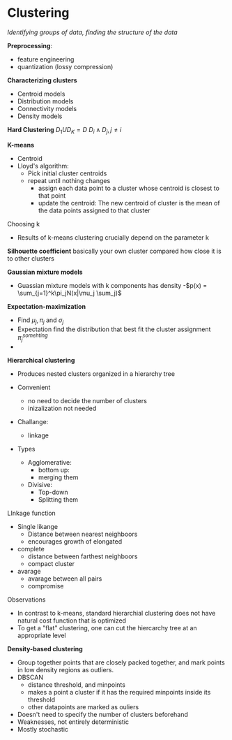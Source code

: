 # Clustering

*Identifying groups of data, finding the structure of the data*

**Preprocessing**:
- feature engineering
- quantization (lossy compression)

**Characterizing clusters**
- Centroid models
- Distribution models
- Connectivity models
- Density models


**Hard Clustering**
$D_1 U D_K = D$ 
$D_i \land D_j, j \not =i$  

**K-means**
- Centroid
- Lloyd's algorithm:
	- Pick initial cluster centroids
	- repeat until nothing changes
		- assign each data point to a cluster whose centroid is closest to that point
		- update the centroid: The new centroid of cluster is the mean of the data points assigned to that cluster


Choosing k
- Results of k-means clustering crucially depend on the parameter k



**Silhouette coefficient**
basically your own cluster compared how close it is to other clusters


**Gaussian mixture models**
- Guassian mixture models with k components has density
-$p(x) = \sum_{j=1}^k\pi_jN(x|\mu_j \sum_j)$ 

**Expectation-maximization**
- Find $\mu_j, \pi_j$ and $\sigma_j$ 
- Expectation find the distribution that best fit the cluster assignment $\pi_j^{somehting}$ 
- 


**Hierarchical clustering**
- Produces nested clusters organized in a hierarchy tree
- Convenient
	- no need to decide the number of clusters
	- inizalization not needed
- Challange:
	- linkage

- Types
	- Agglomerative:
		- bottom up:
		- merging them
	- Divisive:
		- Top-down
		- Splitting them


LInkage function
- Single likange
	- Distance between nearest neighboors
	- encourages growth of elongated
- complete
	- distance between farthest neighboors
	- compact cluster
- avarage
	- avarage between all pairs
	- compromise

Observations
- In contrast to k-means, standard hierarchial clustering does not have natural cost function that is optimized
- To get a "flat" clustering, one can cut the hiercarchy tree at an appropriate level



**Density-based clustering**
- Group together points that are closely packed together, and mark points in low density regions as outliers.
- DBSCAN
	- distance threshold, and minpoints
	- makes a point a cluster if it has the required minpoints inside its threshold
	- other datapoints are marked as ouliers
- Doesn't need to specify the number of clusters beforehand
- Weaknesses, not entirely deterministic
- Mostly stochastic